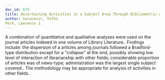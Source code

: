 ```yaml
---
doc_id: 573
title: Ascertaining Activities in a Subject Area Through Bibliometric Analysis
author: Saracevic, Tefko
Perk, Lawrence J.
---
```


A combination of quantitative and qualitative analyses were used on the
journal articles indexed in one volume of Library Literature.. Findings
include: the dispersion of a articles among journals followed a Bradford-type
distribution except for a "collapse" at the end, possibly showing low level of
interaction of librarianship with other fields; considerable proportion of
articles was of news-type; administration was the largest single subject 
covered.. The methodology may be appropriate for analysis of activities in 
other fields..